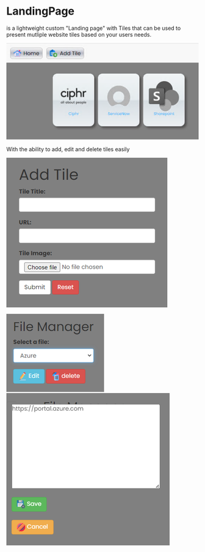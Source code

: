 # LandingPage
is a lightweight custom "Landing page" with Tiles that can be used to present mutliple website tiles based on your users needs.

![Screenshot of landing Page.](https://github.com/richeaston/LandingPage/blob/main/gitimages/Landing%20Page%20tiles.png)

With the ability to add, edit and delete tiles easily

![Screenshot of add new tile page](https://github.com/richeaston/LandingPage/blob/main/gitimages/Landing%20Page%20-%20add%20newtile.png)

![Screenshot of file manager page](https://github.com/richeaston/LandingPage/blob/main/gitimages/Landing%20Page%20Filemanager.png)
![Screenshot of edit tile dialogue](https://github.com/richeaston/LandingPage/blob/main/gitimages/landing%20page%20-%20edit%20tile.png)



